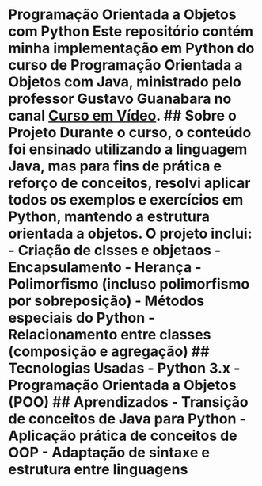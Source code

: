 # Programação Orientada a Objetos com Python Este repositório contém minha implementação em **Python** do curso de **Programação Orientada a Objetos com Java**, ministrado pelo professor Gustavo Guanabara no canal [Curso em Vídeo](https://www.youtube.com/c/CursoemVideo). ## Sobre o Projeto Durante o curso, o conteúdo foi ensinado utilizando a linguagem **Java**, mas para fins de prática e reforço de conceitos, resolvi aplicar todos os exemplos e exercícios em **Python**, mantendo a estrutura orientada a objetos. O projeto inclui: - Criação de clsses e objetaos - Encapsulamento - Herança - Polimorfismo (incluso polimorfismo por sobreposição) - Métodos especiais do Python - Relacionamento entre classes (composição e agregação) ## Tecnologias Usadas - Python 3.x - Programação Orientada a Objetos (POO) ## Aprendizados - Transição de conceitos de Java para Python - Aplicação prática de conceitos de OOP - Adaptação de sintaxe e estrutura entre linguagens
